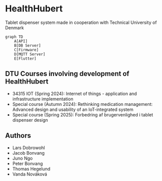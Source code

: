 # HealthHubert
Tablet dispenser system made in cooperation with Technical University of Denmark

```m̀ermaid
graph TD
    A[API]
    B[DB Server]
    C[Firmware]
    D[MQTT Server]
    E[Flutter]
```

## DTU Courses involving development of HealthHubert
- 34315 IOT (Spring 2024):         Internet of things - application and infrastructure implementation
- Special course (Autumn 2024):    Rethinking medication management: Advanced design and usability of an IoT-integrated system 
- Special course (Spring 2025):    Forbedring af brugervenlighed i tablet dispenser design

## Authors
- Lars Dobrowohl
- Jacob Bonvang
- Juno Ngo
- Peter Bonvang
- Thomas Hegelund
- Vanda Nováková
